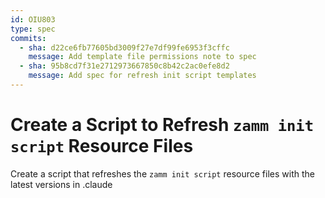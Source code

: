 ```yaml
---
id: OIU803
type: spec
commits:
  - sha: d22ce6fb77605bd3009f27e7df99fe6953f3cffc
    message: Add template file permissions note to spec
  - sha: 95b8cd7f31e2712973667850c8b42c2ac0efe8d2
    message: Add spec for refresh init script templates
---
```


# Create a Script to Refresh `zamm init script` Resource Files

Create a script that refreshes the `zamm init script` resource files with the latest versions in .claude
